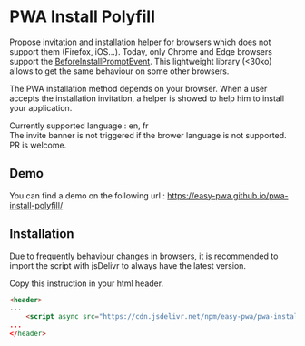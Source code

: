 # PWA Install Polyfill

Propose invitation and installation helper for browsers which does not support them (Firefox, iOS...).
Today, only Chrome and Edge browsers support the [BeforeInstallPromptEvent](https://developer.mozilla.org/en-US/docs/Web/API/BeforeInstallPromptEvent).
This lightweight library (<30ko) allows to get the same behaviour on some other browsers.

The PWA installation method depends on your browser.
When a user accepts the installation invitation, a helper is showed to help him to install your application.

Currently supported language : en, fr \
The invite banner is not triggered if the brower language is not supported. PR is welcome.

## Demo

You can find a demo on the following url : https://easy-pwa.github.io/pwa-install-polyfill/

## Installation

Due to frequently behaviour changes in browsers, it is recommended to import the script with jsDelivr to always have the latest version.

Copy this instruction in your html header.
``` html
<header>
...
    <script async src="https://cdn.jsdelivr.net/npm/easy-pwa/pwa-install-polyfill"
...
</header>
```
